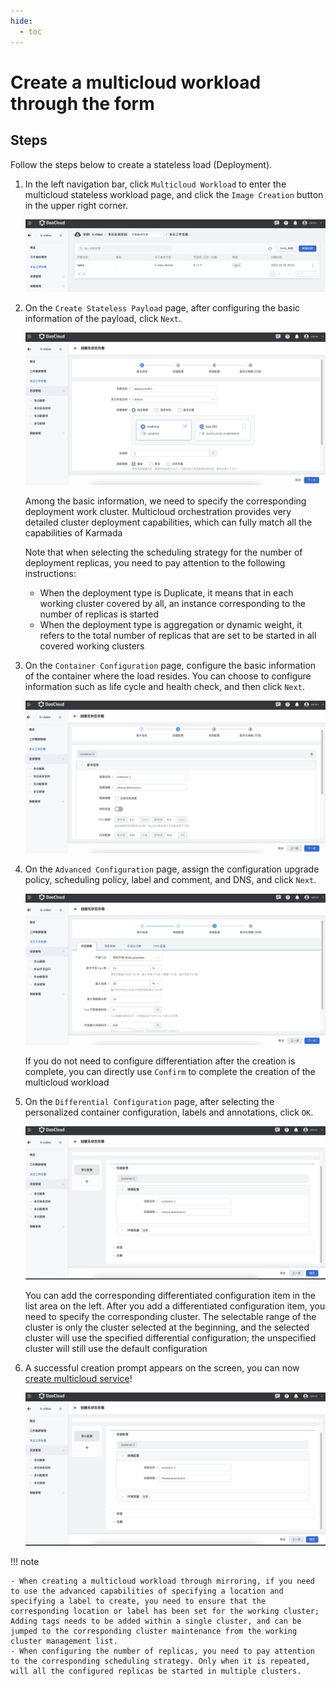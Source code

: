 ```yaml
---
hide:
  - toc
---
```


# Create a multicloud workload through the form

## Steps

Follow the steps below to create a stateless load (Deployment).

1. In the left navigation bar, click `Multicloud Workload` to enter the multicloud stateless workload page, and click the `Image Creation` button in the upper right corner.

    ![image](../images/deployment01.png)

2. On the `Create Stateless Payload` page, after configuring the basic information of the payload, click `Next`.

    ![image](../images/deployment02.png)

    Among the basic information, we need to specify the corresponding deployment work cluster. Multicloud orchestration provides very detailed cluster deployment capabilities, which can fully match all the capabilities of Karmada

    Note that when selecting the scheduling strategy for the number of deployment replicas, you need to pay attention to the following instructions:

    - When the deployment type is Duplicate, it means that in each working cluster covered by all, an instance corresponding to the number of replicas is started
    - When the deployment type is aggregation or dynamic weight, it refers to the total number of replicas that are set to be started in all covered working clusters

3. On the `Container Configuration` page, configure the basic information of the container where the load resides. You can choose to configure information such as life cycle and health check, and then click `Next`.

    ![image](../images/deployment03.png)

4. On the `Advanced Configuration` page, assign the configuration upgrade policy, scheduling policy, label and comment, and DNS, and click `Next`.

    ![image](../images/deployment06.png)

    If you do not need to configure differentiation after the creation is complete, you can directly use `Confirm` to complete the creation of the multicloud workload

5. On the `Differential Configuration` page, after selecting the personalized container configuration, labels and annotations, click `OK`.

    ![image](../images/deployment07.png)

    You can add the corresponding differentiated configuration item in the list area on the left. After you add a differentiated configuration item, you need to specify the corresponding cluster.
    The selectable range of the cluster is only the cluster selected at the beginning, and the selected cluster will use the specified differential configuration; the unspecified cluster will still use the default configuration

6. A successful creation prompt appears on the screen, you can now [create multicloud service](../06resource/service.md)!

    ![image](../images/deployment07.png)

!!! note

    - When creating a multicloud workload through mirroring, if you need to use the advanced capabilities of specifying a location and specifying a label to create, you need to ensure that the corresponding location or label has been set for the working cluster;
    Adding tags needs to be added within a single cluster, and can be jumped to the corresponding cluster maintenance from the working cluster management list.
    - When configuring the number of replicas, you need to pay attention to the corresponding scheduling strategy. Only when it is repeated, will all the configured replicas be started in multiple clusters.